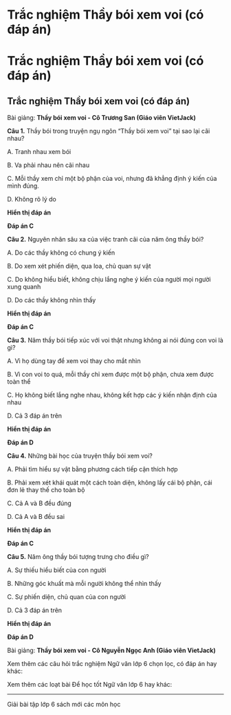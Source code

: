 # Trắc nghiệm Thầy bói xem voi (có đáp án)

# Trắc nghiệm Thầy bói xem voi (có đáp án)

## Trắc nghiệm Thầy bói xem voi (có đáp án)

Bài giảng: **Thầy bói xem voi - Cô Trương San (Giáo viên VietJack)**

**Câu 1.** Thầy bói trong truyện ngụ ngôn “Thầy bói xem voi” tại sao lại cãi nhau?

A. Tranh nhau xem bói

B. Va phải nhau nên cãi nhau

C. Mỗi thầy xem chỉ một bộ phận của voi, nhưng đã khẳng định ý kiến của mình đúng.

D. Không rõ lý do

**Hiển thị đáp án**

**Đáp án C**

**Câu 2.** Nguyên nhân sâu xa của việc tranh cãi của năm ông thầy bói?

A. Do các thầy không có chung ý kiến

B. Do xem xét phiến diện, qua loa, chủ quan sự vật

C. Do không hiểu biết, không chịu lắng nghe ý kiến của người mọi người xung quanh

D. Do các thầy không nhìn thấy

**Hiển thị đáp án**

**Đáp án C**

**Câu 3.** Năm thầy bói tiếp xúc với voi thật nhưng không ai nói đúng con voi là gì?

A. Vì họ dùng tay để xem voi thay cho mắt nhìn

B. Vì con voi to quá, mỗi thầy chỉ xem được một bộ phận, chưa xem được toàn thể

C. Họ không biết lắng nghe nhau, không kết hợp các ý kiến nhận định của nhau

D. Cả 3 đáp án trên

**Hiển thị đáp án**

**Đáp án D**

**Câu 4.** Những bài học của truyện thầy bói xem voi?

A. Phải tìm hiểu sự vật bằng phương cách tiếp cận thích hợp

B. Phải xem xét khái quát một cách toàn diện, không lấy cái bộ phận, cái đơn lẻ thay thế cho toàn bộ

C. Cả A và B đều đúng

D. Cả A và B đều sai

**Hiển thị đáp án**

**Đáp án C**

**Câu 5.** Năm ông thầy bói tượng trưng cho điều gì?

A. Sự thiếu hiểu biết của con người

B. Những góc khuất mà mỗi người không thể nhìn thấy

C. Sự phiến diện, chủ quan của con người

D. Cả 3 đáp án trên

**Hiển thị đáp án**

**Đáp án D**

Bài giảng: **Thầy bói xem voi - Cô Nguyễn Ngọc Anh (Giáo viên VietJack)**

Xem thêm các câu hỏi trắc nghiệm Ngữ văn lớp 6 chọn lọc, có đáp án hay khác:

Xem thêm các loạt bài Để học tốt Ngữ văn lớp 6 hay khác:

* * *

Giải bài tập lớp 6 sách mới các môn học
